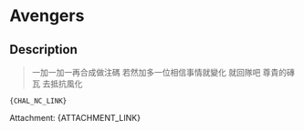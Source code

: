 Avengers
===

## Description

> 一加一加一再合成做注碼 
> 若然加多一位相信事情就變化 
> 就回隊吧 尊貴的磚瓦 
> 去抵抗風化 

```
{CHAL_NC_LINK}
```

Attachment: {ATTACHMENT_LINK}
